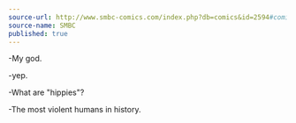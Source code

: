 ```yaml
---
source-url: http://www.smbc-comics.com/index.php?db=comics&id=2594#comic
source-name: SMBC
published: true
---
```


<p>-My god.</p>

<p>-yep.</p>

<p>-What are "hippies"?</p>

<p>-The most violent humans in history.</p>


